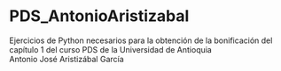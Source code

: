 # PDS_AntonioAristizabal
Ejercicios de Python necesarios para la obtención de la bonificación del capítulo 1 del curso PDS de la Universidad de Antioquia<br>
Antonio José Aristizábal García
